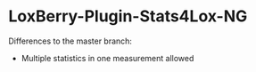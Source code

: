 # LoxBerry-Plugin-Stats4Lox-NG

Differences to the master branch:
* Multiple statistics in one measurement allowed
